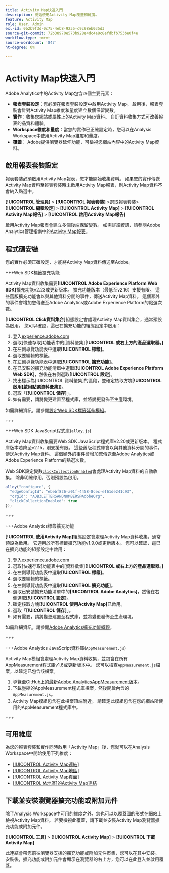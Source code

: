 ```yaml
---
title: Activity Map快速入門
description: 開始使用Activity Map覆蓋和維度。
feature: Activity Map
role: User, Admin
exl-id: 0b2b9f3d-0c75-4eb8-9235-c9c98eb035d3
source-git-commit: 72b38970e573b928e4dc4a8c8efdbfb753be0f4e
workflow-type: tm+mt
source-wordcount: '847'
ht-degree: 0%

---
```


# Activity Map快速入門

Adobe Analytics中的Activity Map包含四個主要元素：

* **報表套裝設定**：您必須在報表套裝設定中啟用Activity Map。 啟用後，報表套裝會針對Activity Map維度和量度建立數個保留變數。
* **實作**：收集您網站或屬性上的Activity Map資料。 自訂資料收集方式可改善報表的品質和體驗。
* **Workspace維度和量度**：當您的實作已正確設定時，您可以在Analysis Workspace中使用Activity Map維度和量度。
* **覆蓋**： Adobe提供瀏覽器延伸功能，可檢視您網站內容中的Activity Map資料。

## 啟用報表套裝設定

報表套裝必須啟用Activity Map報表，您才能開始收集資料。 如果您的實作傳送Activity Map資料至報表套裝時未啟用Activity Map報表，則Activity Map資料不會納入點選中。

**[!UICONTROL 管理員]** > **[!UICONTROL 報表套裝]** >選取報表套裝> **[!UICONTROL 編輯設定]** > **[!UICONTROL Activity Map]** > **[!UICONTROL Activity Map報告]** > **[!UICONTROL 啟用Activity Map報告]**

啟用Activity Map報表會建立多個後端保留變數。 如需詳細資訊，請參閱Adobe Analytics管理指南中的[Activity Map報表](/help/admin/admin/c-manage-report-suites/c-edit-report-suites/activity-map.md)。

## 程式碼安裝

您的實作必須正確設定，才能將Activity Map資料傳送至Adobe。

+++Web SDK標籤擴充功能

Activity Map資料收集需要&#x200B;**[!UICONTROL Adobe Experience Platform Web SDK]**&#x200B;擴充功能v2.23或更新版本。 擴充功能版本（最低至v2.16）支援有限。 這些舊版擴充功能會以與其他資料分開的事件，傳送Activity Map資料。 這個額外的事件會增加您傳送至Adobe Analytics或Adobe Experience Platform的點選次數。

**[!UICONTROL Click資料集合]**&#x200B;組態設定會處理Activity Map資料集合，通常預設為啟用。 您可以確認，這已在擴充功能的組態設定中啟用：

1. 登入[experience.adobe.com](https://experience.adobe.com)
1. 選取[快速存取]功能表中的[資料彙集]**[!UICONTROL 或右上方的產品選取器。]**
1. 在左側導覽功能表中選取&#x200B;**[!UICONTROL 標籤]**。
1. 選取要編輯的標籤。
1. 在左側導覽功能表中選取&#x200B;**[!UICONTROL 擴充功能]**。
1. 在已安裝的擴充功能清單中選取&#x200B;**[!UICONTROL Adobe Experience Platform Web SDK]**，然後在右側選取&#x200B;**[!UICONTROL 設定]**。
1. 找出標示為[!UICONTROL 資料彙集]的區段，並確定核取方塊&#x200B;**[!UICONTROL 啟用[啟用點選資料彙集]]**。
1. 選取「**[!UICONTROL 儲存]**」。
1. 如有需要，請將變更建置至程式庫，並將變更發佈至生產環境。

如需詳細資訊，請參閱[設定Web SDK標籤延伸模組](https://experienceleague.adobe.com/en/docs/experience-platform/tags/extensions/client/web-sdk/web-sdk-extension-configuration#data-collection)。

+++

+++Web SDK JavaScript程式庫(`alloy.js`)

Activity Map資料收集需要Web SDK JavaScript程式庫v2.20或更新版本。 程式庫版本若降至v2.15，則支援有限。 這些舊版程式庫會以與其他資料分開的事件，傳送Activity Map資料。 這個額外的事件會增加您傳送至Adobe Analytics或Adobe Experience Platform的點選次數。

Web SDK設定變數[`clickCollectionEnabled`](https://experienceleague.adobe.com/en/docs/experience-platform/web-sdk/commands/configure/clickcollectionenabled)會處理Activity Map資料的自動收集。 除非明確停用，否則預設為啟用。

```js
alloy("configure", {
  "edgeConfigId": "ebebf826-a01f-4458-8cec-ef61de241c93",
  "orgId": "ADB3LETTERSANDNUMBERS@AdobeOrg",
  "clickCollectionEnabled": true
});
```

+++

+++Adobe Analytics標籤擴充功能

**[!UICONTROL 使用Activity Map]**&#x200B;組態設定會處理Activity Map資料收集，通常預設為啟用。 它適用於所有標籤擴充功能v1.9.0或更新版本。 您可以確認，這已在擴充功能的組態設定中啟用：

1. 登入[experience.adobe.com](https://experience.adobe.com)
1. 選取[快速存取]功能表中的[資料彙集]**[!UICONTROL 或右上方的產品選取器。]**
1. 在左側導覽功能表中選取&#x200B;**[!UICONTROL 標籤]**。
1. 選取要編輯的標籤。
1. 在左側導覽功能表中選取&#x200B;**[!UICONTROL 擴充功能]**。
1. 選取已安裝擴充功能清單中的&#x200B;**[!UICONTROL Adobe Analytics]**，然後在右側選取&#x200B;**[!UICONTROL 設定]**。
1. 確定核取方塊&#x200B;**[!UICONTROL 使用Activity Map]**&#x200B;已啟用。
1. 選取「**[!UICONTROL 儲存]**」。
1. 如有需要，請將變更建置至程式庫，並將變更發佈至生產環境。

如需詳細資訊，請參閱[Adobe Analytics擴充功能概觀](https://experienceleague.adobe.com/en/docs/experience-platform/tags/extensions/client/analytics/overview)。

+++

+++Adobe Analytics JavaScript資料庫(`AppMeasurement.js`)

Activity Map模組會處理Activity Map資料收集，並包含在所有AppMeasurement程式庫v1.6或更新版本中。 您可以檢查`AppMeasurement.js`檔案，以確定已包含該檔案。

1. 導覽至GitHub上的[最新Adobe AnalyticsAppMeasurement版本](https://github.com/adobe/appmeasurement/releases/latest)。
1. 下載壓縮的AppMeasurement程式庫檔案，然後開啟內含的`AppMeasurement.js`。
1. Activity Map模組包含在此檔案頂端附近。 請確定此模組包含在您的網站所使用的AppMeasurement程式庫中。

+++

## 可用維度

為您的報表套裝和實作同時啟用「Activity Map」後，您就可以在Analysis Workspace中開始使用下列維度：

* [[!UICONTROL Activity Map連結]](/help/components/dimensions/activity-map-link.md)
* [[!UICONTROL Activity Map地區]](/help/components/dimensions/activity-map-region.md)
* [[!UICONTROL Activity Map頁面]](/help/components/dimensions/activity-map-page.md)
* [[!UICONTROL 依地區]的Activity Map連結](/help/components/dimensions/activity-map-link-by-region.md)

## 下載並安裝瀏覽器擴充功能或附加元件

除了Analysis Workspace中可用的維度之外，您也可以以覆蓋圖的形式在網站上檢視Activity Map資料。 若要檢視此覆蓋，請下載並安裝Activity Map瀏覽器擴充功能或附加元件。

**[!UICONTROL 工具]** > **[!UICONTROL Activity Map]** > **[!UICONTROL 下載Activity Map]**

此連結會帶您前往瀏覽器支援的擴充功能或附加元件市集，您可以在其中安裝。 安裝後，擴充功能或附加元件會顯示在瀏覽器的右上方，您可以在此登入並啟用覆蓋。
